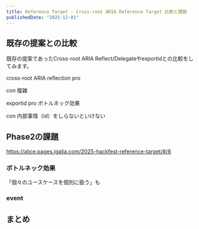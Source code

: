 ```yaml
---
title: Reference Target - Cross-root ARIA Reference Target 比較と課題
publishedDate: "2025-12-01"
---
```


## 既存の提案との比較

既存の提案であったCross-root ARIA Reflect/Delegateやexportidとの比較をしてみます。

cross-root ARIA reflection
pro

con
複雑

exportid
pro
ボトルネック効果

con
内部事情（id）をしらないといけない

## Phase2の課題

https://alice.pages.igalia.com/2025-hackfest-reference-target/#/8

### ボトルネック効果

「個々のユースケースを個別に扱う」も

### event

## まとめ
